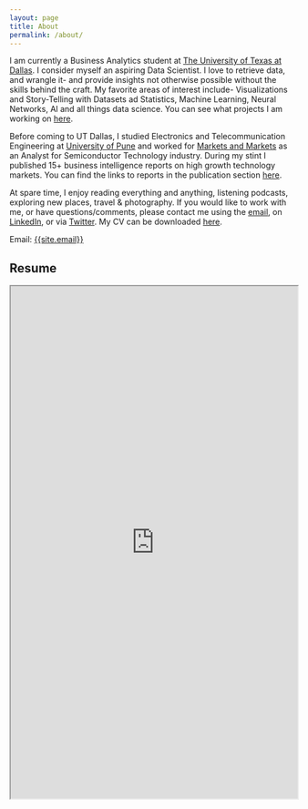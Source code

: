 ```yaml
---
layout: page
title: About
permalink: /about/
---
```

<p>
I am currently a Business Analytics student at <a href="https://www.utdallas.edu/" target="_blank">The University of Texas at Dallas</a>. 
I consider myself an aspiring Data Scientist. I love to retrieve data, and wrangle it- and provide insights not otherwise possible without the skills behind the craft. 
My favorite areas of interest include- Visualizations and Story-Telling with Datasets ad Statistics, Machine Learning, Neural Networks, AI and all things data science. 
You can see what projects I am working on <a href="https://github.com/harshbg" target="_blank">here</a>.
</p>

<p>
Before coming to UT Dallas, I studied Electronics and Telecommunication Engineering at <a href="http://www.unipune.ac.in/" target="_blank">University of Pune</a> and worked 
for <a href="https://www.marketsandmarkets.com/" target="_blank">Markets and Markets</a> as an Analyst for Semiconductor Technology industry. 
During my stint I published 15+ business intelligence reports on high growth technology markets. 
You can find the links to reports in the publication section <a href="https://www.linkedin.com/in/harshbg/" target="_blank">here</a>.
</p>

<p>
At spare time, I enjoy reading everything and anything, listening podcasts, exploring new places, travel & photography. 
If you would like to work with me, or have questions/comments, please contact me using the <a href="hello@gupta-harsh.com" target="_blank">email</a>, 
on <a href="https://www.linkedin.com/in/harshbg/" target="_blank">LinkedIn</a>, or via <a href="https://twitter.com/harshbg" target="_blank">Twitter</a>. 
My CV can be downloaded <a href="https://drive.google.com/file/d/1RymCWMsz_pgQPE1LDzMs02Q9_BHKOzYw/view" target="_blank">here</a>.
</p>

Email: <a href="mailto:{{site.email}}?Subject=From Blog Site:">{{site.email}}</a>

## Resume
<iframe src="https://drive.google.com/file/d/1RymCWMsz_pgQPE1LDzMs02Q9_BHKOzYw/view" width="100%" height="900"></iframe>
